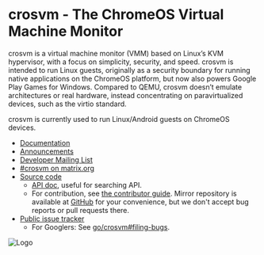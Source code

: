 # crosvm - The ChromeOS Virtual Machine Monitor

crosvm is a virtual machine monitor (VMM) based on Linux’s KVM hypervisor, with a focus on
simplicity, security, and speed. crosvm is intended to run Linux guests, originally as a security
boundary for running native applications on the ChromeOS platform, but now also powers Google Play Games for Windows. Compared to QEMU, crosvm doesn’t
emulate architectures or real hardware, instead concentrating on paravirtualized devices, such as
the virtio standard.

crosvm is currently used to run Linux/Android guests on ChromeOS devices.

- [Documentation](https://crosvm.dev/book/)
- [Announcements](https://groups.google.com/a/chromium.org/g/crosvm-announce)
- [Developer Mailing List](https://groups.google.com/a/chromium.org/g/crosvm-dev)
- [#crosvm on matrix.org](https://matrix.to/#/#crosvm:matrix.org)
- [Source code](https://chromium.googlesource.com/crosvm/crosvm/)
  - [API doc](https://crosvm.dev/doc/crosvm/), useful for searching API.
  - For contribution, see [the contributor guide](https://crosvm.dev/book/contributing/). Mirror
    repository is available at [GitHub](https://github.com/google/crosvm) for your convenience, but
    we don't accept bug reports or pull requests there.
- [Public issue tracker](https://issuetracker.google.com/issues?q=status:open%20componentid:1161302)
  - For Googlers: See [go/crosvm#filing-bugs](https://goto.google.com/crosvm#filing-bugs).

![Logo](./logo/logo_512.png)
